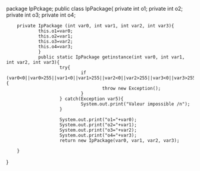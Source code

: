 

package IpPckage;
public class IpPackage{
        private int o1;
        private int o2;
        private int o3;
        private int o4;

        private IpPackage (int var0, int var1, int var2, int var3){
                this.o1=var0;
                this.o2=var1;
                this.o3=var2;
                this.o4=var3;
                }
                public static IpPackage getinstance(int var0, int var1, int var2, int var3){
                        try{
                                if (var0<0||var0>255||var1<0||var1>255||var2<0||var2>255||var3<0||var3>255){
                                        throw new Exception();
                                }
                        } catch(Exception var5){
                                System.out.print("Valeur impossible /n");
                        }

                        System.out.print("o1="+var0);
                        System.out.print("o2="+var1);
                        System.out.print("o3="+var2);
                        System.out.print("o4="+var3);
                        return new IpPackage(var0, var1, var2, var3);

        }
}
